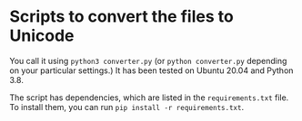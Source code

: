 # Scripts to convert the files to Unicode

You call it using `python3 converter.py` (or `python converter.py` depending on your particular settings.) It has been tested on Ubuntu 20.04 and Python 3.8.

The script has dependencies, which are listed in the `requirements.txt` file. To install them, you can run `pip install -r requirements.txt`.
 
